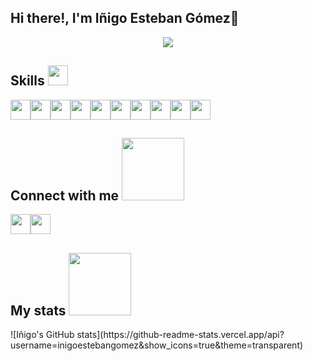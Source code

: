 ## Hi there!, I'm Iñigo Esteban Gómez👋

<!--
**inigoestebangomez/inigoestebangomez** is a ✨ _special_ ✨ repository because its `README.md` (this file) appears on your GitHub profile.
-->

<!--  -->
<p align="center">
  <a href="https://github.com/DenverCoder1/readme-typing-svg"><img src="https://readme-typing-svg.herokuapp.com?font=Time+New+Roman&color=cyan&size=25&center=true&vCenter=true&width=600&height=100&lines=Web+Developer+Full+Stack+&hearts;++;Front-End+Developer;Back-End+Developer;Active+Learner/Researcher,;Love+to+learn+new+stuffs"></a>
</p>

<h2> Skills  <img src = "https://media2.giphy.com/media/QssGEmpkyEOhBCb7e1/giphy.gif?cid=ecf05e47a0n3gi1bfqntqmob8g9aid1oyj2wr3ds3mg700bl&rid=giphy.gif" width = 32px> </h2>
<div style="display: flex; flex-wrap: wrap;">
<img width ='32px' src ='https://raw.githubusercontent.com/rahulbanerjee26/githubAboutMeGenerator/main/icons/css.svg'>
<img width ='32px' src ='https://raw.githubusercontent.com/rahulbanerjee26/githubAboutMeGenerator/main/icons/html.svg'>
<img width ='32px' src ='https://raw.githubusercontent.com/rahulbanerjee26/githubAboutMeGenerator/main/icons/javascript.svg'>
<img width ='32px' src ='https://raw.githubusercontent.com/rahulbanerjee26/githubAboutMeGenerator/main/icons/reactjs.svg'>
<img width ='32px' src ='https://github.com/rahulbanerjee26/githubProfileReadmeGenerator/blob/main/icons/bootstrap.svg'>
<img width ='32px' src ='https://github.com/rahulbanerjee26/githubProfileReadmeGenerator/blob/main/icons/swift.svg'>
<img width ='32px' src ='https://github.com/rahulbanerjee26/githubProfileReadmeGenerator/blob/main/icons/nodejs.svg'>
<img width ='32px' src ='https://github.com/rahulbanerjee26/githubProfileReadmeGenerator/blob/main/icons/express.svg'>
<img width ='32px' src ='https://github.com/rahulbanerjee26/githubProfileReadmeGenerator/blob/main/icons/mongodb.svg'>
<img width ='32px' src ='https://github.com/rahulbanerjee26/githubProfileReadmeGenerator/blob/main/icons/postman.svg'>
</div>

<h2> Connect with me <img src='https://raw.githubusercontent.com/ShahriarShafin/ShahriarShafin/main/Assets/handshake.gif' width="100px"> </h2>
<div style="display: flex; flex-wrap: wrap;">
<a href = 'https://www.linkedin.com/in/inigo-esteban-gomez/'> <img width = '32px' src="https://raw.githubusercontent.com/rahulbanerjee26/githubAboutMeGenerator/main/icons/linked-in-alt.svg"/></a> 
<a href = 'https://www.github.com/inigoestebangomez'> <img width = '32px' src="https://raw.githubusercontent.com/rahulbanerjee26/githubAboutMeGenerator/main/icons/github.svg"/></a>
</div>


<h2> My stats <img src='https://static.wixstatic.com/media/d87744_96d5f56a3fe945e2a0c8afe20868d896~mv2.gif' width="100px"> </h2>
![Iñigo's GitHub stats](https://github-readme-stats.vercel.app/api?username=inigoestebangomez&show_icons=true&theme=transparent)

<br>
